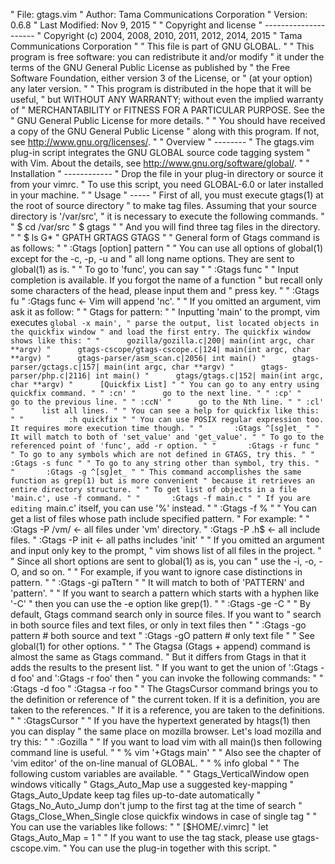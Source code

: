 " File: gtags.vim
" Author: Tama Communications Corporation
" Version: 0.6.8
" Last Modified: Nov 9, 2015
"
" Copyright and license
" ---------------------
" Copyright (c) 2004, 2008, 2010, 2011, 2012, 2014, 2015
" Tama Communications Corporation
"
" This file is part of GNU GLOBAL.
"
" This program is free software: you can redistribute it and/or modify
" it under the terms of the GNU General Public License as published by
" the Free Software Foundation, either version 3 of the License, or
" (at your option) any later version.
" 
" This program is distributed in the hope that it will be useful,
" but WITHOUT ANY WARRANTY; without even the implied warranty of
" MERCHANTABILITY or FITNESS FOR A PARTICULAR PURPOSE.  See the
" GNU General Public License for more details.
" 
" You should have received a copy of the GNU General Public License
" along with this program.  If not, see <http://www.gnu.org/licenses/>.
"
" Overview
" --------
" The gtags.vim plug-in script integrates the GNU GLOBAL source code tagging system
" with Vim. About the details, see http://www.gnu.org/software/global/.
"
" Installation
" ------------
" Drop the file in your plug-in directory or source it from your vimrc.
" To use this script, you need GLOBAL-6.0 or later installed in your machine.
"
" Usage
" -----
" First of all, you must execute gtags(1) at the root of source directory
" to make tag files. Assuming that your source directory is '/var/src',
" it is necessary to execute the following commands.
"
"	$ cd /var/src
"	$ gtags
"
" And you will find three tag files in the directory.
"
"	$ ls G*
"	GPATH	GRTAGS	GTAGS
"
" General form of Gtags command is as follows:
"
"	:Gtags [option] pattern
"
" You can use all options of global(1) except for the -c, -p, -u and
" all long name options. They are sent to global(1) as is.
"
" To go to 'func', you can say
"
"       :Gtags func
"
" Input completion is available. If you forgot the name of a function
" but recall only some characters of the head, please input them and
" press <TAB> key.
"
"       :Gtags fu<TAB>
"       :Gtags func			<- Vim will append 'nc'.
"
" If you omitted an argument, vim ask it as follow:
"
"       Gtags for pattern: <current token>
"
" Inputting 'main' to the prompt, vim executes `global -x main',
" parse the output, list located objects in the quickfix window
" and load the first entry. The quickfix window shows like this:
"
"      gozilla/gozilla.c|200| main(int argc, char **argv)
"      gtags-cscope/gtags-cscope.c|124| main(int argc, char **argv)
"      gtags-parser/asm_scan.c|2056| int main()
"      gtags-parser/gctags.c|157| main(int argc, char **argv)
"      gtags-parser/php.c|2116| int main()
"      gtags/gtags.c|152| main(int argc, char **argv)
"      [Quickfix List]
"
" You can go to any entry using quickfix command.
"
" :cn'
"      go to the next line.
"
" :cp'
"      go to the previous line.
"
" :ccN'
"      go to the Nth line.
"
" :cl'
"      list all lines.
"
" You can see a help for quickfix like this:
"
"          :h quickfix
"
" You can use POSIX regular expression too. It requires more execution time though.
"
"       :Gtags ^[sg]et_
"
" It will match to both of 'set_value' and 'get_value'.
"
" To go to the referenced point of 'func', add -r option.
"
"       :Gtags -r func
"
" To go to any symbols which are not defined in GTAGS, try this.
"
"       :Gtags -s func
"
" To go to any string other than symbol, try this.
"
"       :Gtags -g ^[sg]et_
"
" This command accomplishes the same function as grep(1) but is more convenient
" because it retrieves an entire directory structure.
"
" To get list of objects in a file 'main.c', use -f command.
"
"       :Gtags -f main.c
"
" If you are editing `main.c' itself, you can use '%' instead.
"
"       :Gtags -f %
"
" You can get a list of files whose path include specified pattern.
" For example:
"
"       :Gtags -P /vm/			<- all files under 'vm' directory.
"       :Gtags -P \.h$			<- all include files.
"	:Gtags -P init			<- all paths includes 'init'
"
" If you omitted an argument and input only <ENTER> key to the prompt,
" vim shows list of all files in the project.
"
" Since all short options are sent to global(1) as is, you can 
" use the -i, -o, -O, and so on.
" 
" For example, if you want to ignore case distinctions in pattern.
"
"       :Gtags -gi paTtern
"
" It will match to both of 'PATTERN' and 'pattern'.
"
" If you want to search a pattern which starts with a hyphen like '-C'
" then you can use the -e option like grep(1).
"
"	:Gtags -ge -C
"
" By default, Gtags command search only in source files. If you want to
" search in both source files and text files, or only in text files then
"
"	:Gtags -go pattern		# both source and text
"	:Gtags -gO pattern		# only text file
"
" See global(1) for other options.
"
" The Gtagsa (Gtags + append) command is almost the same as Gtags command.
" But it differs from Gtags in that it adds the results to the present list.
" If you want to get the union of ':Gtags -d foo' and ':Gtags -r foo' then
" you can invoke the following commands:
"
"       :Gtags  -d foo
"       :Gtagsa -r foo
"
" The GtagsCursor command brings you to the definition or reference of
" the current token. If it is a definition, you are taken to the references.
" If it is a reference, you are taken to the definitions.
"
"       :GtagsCursor
"
" If you have the hypertext generated by htags(1) then you can display
" the same place on mozilla browser. Let's load mozilla and try this:
"
"       :Gozilla
"
" If you want to load vim with all main()s then following command line is useful.
"
"	% vim '+Gtags main'
"
" Also see the chapter of 'vim editor' of the on-line manual of GLOBAL.
"
"	% info global
"
" The following custom variables are available.
"
" Gtags_VerticalWindow    open windows vitically
" Gtags_Auto_Map          use a suggested key-mapping
" Gtags_Auto_Update       keep tag files up-to-date automatically
" Gtags_No_Auto_Jump      don't jump to the first tag at the time of search
" Gtags_Close_When_Single close quickfix windows in case of single tag
"
" You can use the variables like follows:
"
"	[$HOME/.vimrc]
"	let Gtags_Auto_Map = 1
"
" If you want to use the tag stack, please use gtags-cscope.vim.
" You can use the plug-in together with this script.
"
